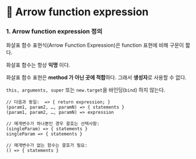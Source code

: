 # 📄 Arrow function expression

### 1. Arrow function expression 정의

화살표 함수 표현식\(Arrow Function Expression\)은 function 표현에 비해 구문이 짧다.

화살표 함수는 항상 **익명** 이다.

화살표 함수 표현은 **method 가 아닌 곳에 적합**하다. 그래서 **생성자**로 사용할 수 없다.

`this, arguments, super` 또는 `new.target`을 바인딩\(`bind`\) 하지 않는다.

```text
// 다음과 동일:  => { return expression; }
(param1, param2, …, paramN) => { statements }
(param1, param2, …, paramN) => expression

// 매개변수가 하나뿐인 경우 괄호는 선택사항:
(singleParam) => { statements }
singleParam => { statements }

// 매개변수가 없는 함수는 괄호가 필요:
() => { statements }
```

